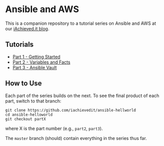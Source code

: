 # Ansible and AWS

This is a companion repository to a tutorial series on Ansible and AWS at our [iAchieved.it blog](https://dev.iachieved.it/iachievedit).

## Tutorials

* [Part 1 - Getting Started](https://dev.iachieved.it/iachievedit/ansible-and-aws-part-1/)
* [Part 2 - Variables and Facts](https://dev.iachieved.it/iachievedit/ansible-and-aws-part-2/)
* [Part 3 - Ansible Vault](https://dev.iachieved.it/iachievedit/ansible-and-aws-part-3/)

## How to Use

Each part of the series builds on the next.  To see the final product of each part, switch to that branch:

```
git clone https://github.com/iachievedit/ansible-hellworld
cd ansible-helloworld
git checkout partX
```

where X is the part number (e.g., `part2`, `part3`).

The `master` branch (should) contain everything in the series thus far.


